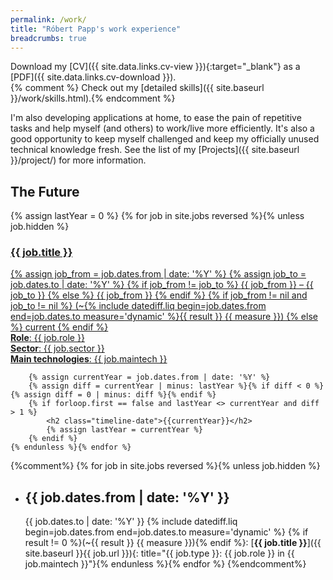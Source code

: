 ```yaml
---
permalink: /work/
title: "Róbert Papp's work experience"
breadcrumbs: true
---
```

<span class="icon-install"></span> Download my [CV]({{ site.data.links.cv-view }}){:target="_blank"} as a [PDF]({{ site.data.links.cv-download }}).  
{% comment %}<span class="icon-trophy"></span> Check out my [detailed skills]({{ site.baseurl }}/work/skills.html).{% endcomment %}


I'm also developing applications at home, to ease the pain of repetitive tasks and help myself (and others) to work/live more efficiently. It's also a good opportunity to keep myself challenged and keep my officially unused technical knowledge fresh. See the list of my [Projects]({{ site.baseurl }}/project/) for more information.

<section class="timeline clearfix ir">
	<h2 class="timeline-date">The Future</h2>
	{% assign lastYear = 0 %}
	{% for job in site.jobs reversed %}{% unless job.hidden %}
		<a href="{{ site.baseurl }}{{ job.url }}" title="Click for more details">
		<article class="timeline-box {% if job.type == 'Company' %}left{% else %}right{% endif %}">
			<h3>{{ job.title }}</h3>
			<span class="icon-calendar">
				{% assign job_from = job.dates.from | date: '%Y' %}
				{% assign job_to = job.dates.to | date: '%Y' %}
				{% if job_from != job_to %}
				<span title="{{ job.dates.from }}">{{ job_from }}</span> &ndash; <span title="{{ job.dates.to }}">{{ job_to }}</span>
				{% else %}
				<span title="{{ job.dates.from }} &ndash; {{ job.dates.to }}">{{ job_from }}</span>
				{% endif %}
				{% if job_from != nil and job_to != nil %}
					(~{% include datediff.liq begin=job.dates.from end=job.dates.to measure='dynamic' %}{{ result }}&nbsp;{{ measure }})
				{% else %}
					current
				{% endif %}
			</span><br/>
			<strong>Role</strong>: {{ job.role }}<br/>
			<strong>Sector</strong>: {{ job.sector }}<br/>
			<strong>Main technologies</strong>: {{ job.maintech }}
		</article></a>

		{% assign currentYear = job.dates.from | date: '%Y' %}
		{% assign diff = currentYear | minus: lastYear %}{% if diff < 0 %}{% assign diff = 0 | minus: diff %}{% endif %}
		{% if forloop.first == false and lastYear <> currentYear and diff > 1 %}
			<h2 class="timeline-date">{{currentYear}}</h2>
			{% assign lastYear = currentYear %}
		{% endif %}
	{% endunless %}{% endfor %}
</section>

{%comment%}
{% for job in site.jobs reversed %}{% unless job.hidden %}
 * <span title="{{ job.dates.from }}">{{ job.dates.from | date: '%Y' }}</span>
   --
   <span title="{{ job.dates.to }}">{{ job.dates.to | date: '%Y' }}</span>
   {% include datediff.liq begin=job.dates.from end=job.dates.to measure='dynamic' %}
   {% if result != 0 %}(~{{ result }}&nbsp;{{ measure }}){% endif %}:
   [**{{ job.title }}**]({{ site.baseurl }}{{ job.url }}){: title="{{ job.type }}: {{ job.role }} in {{ job.maintech }}"}{% endunless %}{% endfor %}
{%endcomment%}
